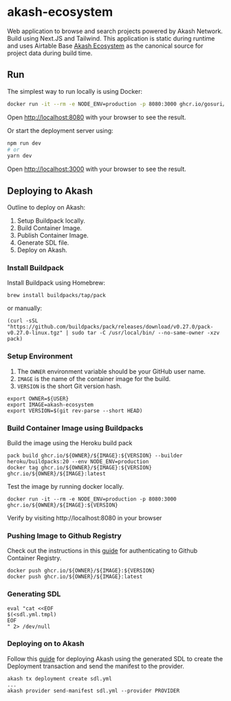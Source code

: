 # akash-ecosystem

Web application to browse and search projects powered by Akash Network. Build using Next.JS and Tailwind. This application is static during runtime and uses Airtable Base [Akash Ecosystem](https://airtable.com/appHcQU9gd0RCCeJS/tblVKFGLk9f03GzEW) as the canonical source for project data during build time.

## Run

The simplest way to run locally is using Docker:

```sh
docker run -it --rm -e NODE_ENV=production -p 8080:3000 ghcr.io/gosuri/akash-treasury
```
Open [http://localhost:8080](http://localhost:8080) with your browser to see the result.

Or start the deployment server using:

```bash
npm run dev
# or
yarn dev
```

Open [http://localhost:3000](http://localhost:3000) with your browser to see the result.

## Deploying to Akash

Outline to deploy on Akash:

1. Setup Buildpack locally.
1. Build Container Image.
1. Publish Container Image.
1. Generate SDL file.
1. Deploy on Akash.

### Install Buildpack

Install Buildpack using Homebrew: 

```
brew install buildpacks/tap/pack
```
or manually:

```
(curl -sSL "https://github.com/buildpacks/pack/releases/download/v0.27.0/pack-v0.27.0-linux.tgz" | sudo tar -C /usr/local/bin/ --no-same-owner -xzv pack)
```

### Setup Environment

1. The `OWNER` environment variable should be your GitHub user name.
1. `IMAGE` is the name of the container image for the build.
1. `VERSION` is the short Git version hash.

```
export OWNER=${USER}
export IMAGE=akash-ecosystem
export VERSION=$(git rev-parse --short HEAD)
```

### Build Container Image using Buildpacks

Build the image using the Heroku build pack

```
pack build ghcr.io/${OWNER}/${IMAGE}:${VERSION} --builder heroku/buildpacks:20 --env NODE_ENV=production
docker tag ghcr.io/${OWNER}/${IMAGE}:${VERSION} ghcr.io/${OWNER}/${IMAGE}:latest
```

Test the image by running docker locally.

```
docker run -it --rm -e NODE_ENV=production -p 8080:3000 ghcr.io/${OWNER}/${IMAGE}:${VERSION}
```

Verify by visiting http://localhost:8080 in your browser

### Pushing Image to Github Registry

Check out the instructions in this [guide](https://docs.github.com/en/packages/working-with-a-github-packages-registry/working-with-the-container-registry) for authenticating to Github Container Registry.

```
docker push ghcr.io/${OWNER}/${IMAGE}:${VERSION}
docker push ghcr.io/${OWNER}/${IMAGE}:latest
```

### Generating SDL

```
eval "cat <<EOF
$(<sdl.yml.tmpl)
EOF
" 2> /dev/null
```

### Deploying on to Akash

Follow this [guide](https://docs.akash.network/guides/cli/detailed-steps) for deploying Akash using the generated SDL to create the Deployment transaction and send the manifest to the provider.

```
akash tx deployment create sdl.yml 
...
akash provider send-manifest sdl.yml --provider PROVIDER
```